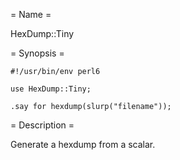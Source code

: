 = Name =

HexDump::Tiny

= Synopsis =

    #!/usr/bin/env perl6

    use HexDump::Tiny;

    .say for hexdump(slurp("filename"));

= Description =

Generate a hexdump from a scalar.
